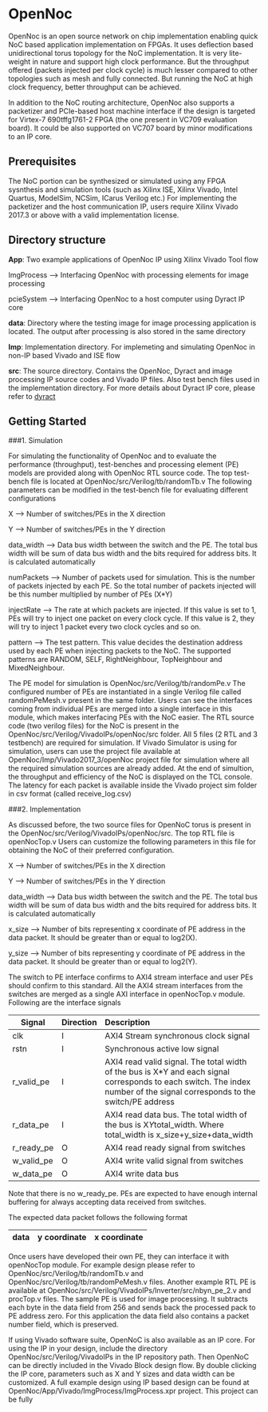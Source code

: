 # OpenNoc

OpenNoc is an open source network on chip implementation enabling quick NoC based application implementation on FPGAs.
It uses deflection based unidirectional torus topology for the NoC implementation.
It is very lite-weight in nature and support high clock performance.
But the throughput offered (packets injected per clock cycle) is much lesser compared to other topologies such as mesh and fully connected.
But running the NoC at high clock frequency, better throughput can be achieved.

In addition to the NoC routing architecture, OpenNoc also supports a packetizer and PCIe-based host machine interface if the design is targeted for Virtex-7 690tffg1761-2 FPGA (the one present in VC709 evaluation board).
It could be also supported on VC707 board by minor modifications to an IP core.

## Prerequisites

The NoC portion can be synthesized or simulated using any FPGA sysnthesis and simulation tools (such as Xilinx ISE, Xilinx Vivado, Intel Quartus, ModelSim, NCSim, ICarus Verilog etc.)
For implementing the packetizer and the host communication IP, users require Xilinx Vivado 2017.3 or above with a valid implementation license.

## Directory structure 

**App**: Two example applications of OpenNoc IP using Xilinx Vivado Tool flow

ImgProcess --> Interfacing OpenNoc with processing elements for image processing

pcieSystem --> Interfacing OpenNoc to a host computer using Dyract IP core

**data**: Directory where the testing image for image processing application is located.
The output after processing is also stored in the same directory

**Imp**: Implementation directory. For implemeting and simulating OpenNoc in non-IP based Vivado and ISE flow

**src**: The source directory. Contains the OpenNoc, Dyract and image processing IP source codes and Vivado IP files. Also test bench files used in the implementation directory.
For more details about Dyract IP core, please refer to [dyract][dyract]

[dyract]: https://github.com/warclab/dyract 

## Getting Started

###1. Simulation

For simulating the functionality of OpenNoc and to evaluate the performance (throughput), test-benches and processing element (PE) models are provided along with OpenNoc RTL source code.
The top test-bench file is located at OpenNoc/src/Verilog/tb/randomTb.v
The following parameters can be modified in the test-bench file for evaluating different configurations

X --> Number of switches/PEs in the X direction

Y --> Number of switches/PEs in the Y direction

data_width --> Data bus width between the switch and the PE. The total bus width will be sum of data bus width and the bits required for address bits. It is calculated automatically

numPackets --> Number of packets used for simulation. This is the number of packets injected by each PE. So the total number of packets injected will be this number multiplied by number of PEs (X*Y)

injectRate --> The rate at which packets are injected. If this value is set to 1, PEs will try to inject one packet on every clock cycle. If this value is 2, they will try to inject 1 packet every two clock cycles and so on.

pattern --> The test pattern. This value decides the destination address used by each PE when injecting packets to the NoC. The supported patterns are RANDOM, SELF, RightNeighbour, TopNeighbour and MixedNeighbour.

The PE model for simulation is OpenNoc/src/Verilog/tb/randomPe.v
The configured number of PEs are instantiated in a single Verilog file called randomPeMesh.v present in the same folder.
Users can see the interfaces coming from individual PEs are merged into a single interface in this module, which makes interfacing PEs with the NoC easier.
The RTL source code (two verilog files) for the NoC is present in the OpenNoc/src/Verilog/VivadoIPs/openNoc/src folder.
All 5 files (2 RTL and 3 testbench) are required for simulation.
If Vivado Simulator is using for simulation, users can use the project file available at OpenNoc/Imp/Vivado2017_3/openNoc project file for simulation where all the required simulation sources are already added.
At the end of simultion, the throughput and efficiency of the NoC is displayed on the TCL console.
The latency for each packet is available inside the Vivado project sim folder in csv format (called receive_log.csv)

###2. Implementation

As discussed before, the two source files for OpenNoC torus is present in the OpenNoc/src/Verilog/VivadoIPs/openNoc/src.
The top RTL file is openNocTop.v
Users can customize the following parameters in this file for obtaining the NoC of their preferred configuration.

X --> Number of switches/PEs in the X direction

Y --> Number of switches/PEs in the Y direction

data_width --> Data bus width between the switch and the PE. The total bus width will be sum of data bus width and the bits required for address bits. It is calculated automatically

x_size --> Number of bits representing x coordinate of PE address in the data packet.
It should be greater than or equal to log2(X).

y_size --> Number of bits representing y coordinate of PE address in the data packet.
It should be greater than or equal to log2(Y).

The switch to PE interface confirms to AXI4 stream interface and user PEs should confirm to this standard.
All the AXI4 stream interfaces from the switches are merged as a single AXI interface in openNocTop.v module.
Following are the interface signals

| Signal        | Direction| Description|
| ------------- |:---------|:------|
| clk           |  I       |AXI4 Stream synchronous clock signal |
| rstn          |  I       |Synchronous active low signal |
| r_valid_pe    |  I       |AXI4 read valid signal. The total width of the bus is X*Y and each signal corresponds to each switch. The index number of the signal corresponds to the switch/PE address |
| r_data_pe     |  I       |AXI4 read data bus. The total width of the bus is X*Y*total_width. Where total_width is x_size+y_size+data_width|
| r_ready_pe    |  O       |AXI4 read ready signal from switches |
| w_valid_pe    |  O       |AXI4 write valid signal from switches |
| w_data_pe     |  O       |AXI4 write data bus|

Note that there is no w_ready_pe. PEs are expected to have enough internal buffering for always accepting data received from switches.

The expected data packet follows the following format

| data        | y coordinate |x coordinate|
| ------------- |:---------|:------|  

Once users have developed their own PE, they can interface it with openNocTop module.
For example design please refer to OpenNoc/src/Verilog/tb/randomTb.v and OpenNoc/src/Verilog/tb/randomPeMesh.v files.
Another example RTL PE is available at OpenNoc/src/Verilog/VivadoIPs/Inverter/src/nbyn_pe_2.v and procTop.v files.
The sample PE is used for image processing.
It subtracts each byte in the data field from 256 and sends back the processed pack to PE address zero.
For this application the data field also contains a packet number field, which is preserved.

If using Vivado software suite, OpenNoC is also available as an IP core.
For using the IP in your design, include the directory OpenNoc/src/Verilog/VivadoIPs in the IP repository path.
Then OpenNoC can be directly included in the Vivado Block design flow.
By double clicking the IP core, parameters such as X and Y sizes and data width can be customized.
A full example design using IP based design can be found at OpenNoc/App/Vivado/ImgProcess/ImgProcess.xpr project.
This project can be fully 